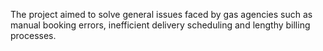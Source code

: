 The project aimed to solve general issues faced by gas agencies such as manual booking errors, inefficient delivery scheduling and lengthy billing processes. 
